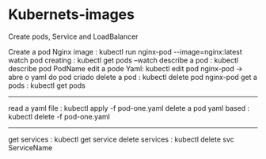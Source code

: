 # Kubernets-images
Create pods, Service and LoadBalancer


Create a pod Nginx image : kubectl run nginx-pod --image=nginx:latest
watch pod creating : kubectl get pods –watch
describe a pod :  kubectl describe pod  PodName
edit a pode Yaml: kubectl edit pod nginx-pod   -> abre o yaml do pod criado
delete a pod :    kubectl delete pod nginx-pod
get a pods : kubectl get pods

--------
read a yaml file : kubectl apply -f pod-one.yaml
delete a pod yaml based : kubectl delete -f pod-one.yaml


--------
get services :  kubectl get service
delete services : kubectl delete svc ServiceName




